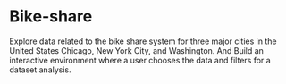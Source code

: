 # Bike-share
Explore data related to the bike share system for three major cities in the United States Chicago, New York City, and Washington. And Build an interactive environment where a user chooses the data and filters for a dataset analysis.

